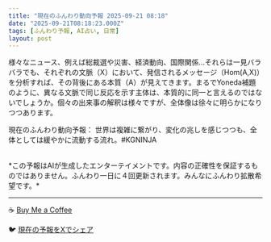 ```yaml
---
title: "現在のふんわり動向予報 2025-09-21 08:18"
date: "2025-09-21T08:18:23.000Z"
tags: [ふんわり予報, AI占い, 日常]
layout: post
---
```


様々なニュース、例えば総裁選や災害、経済動向、国際関係…それらは一見バラバラでも、それぞれの文脈（X）において、発信されるメッセージ（Hom(A,X)）を分析すれば、その背後にある本質（A）が見えてきます。まるでYoneda補題のように、異なる文脈で同じ反応を示す主体は、本質的に同一と言えるのではないでしょうか。個々の出来事の解釈は様々ですが、全体像は徐々に明らかになりつつあります。


現在のふんわり動向予報：
世界は複雑に繋がり、変化の兆しを感じつつも、全体としては緩やかに流動する流れ。#KGNINJA

<br>
*この予報はAIが生成したエンターテイメントです。内容の正確性を保証するものではありません。ふんわり一日に４回更新されます。みんなにふんわり拡散希望です。*

---
☕️ [Buy Me a Coffee](https://www.buymeacoffee.com/kgninja)

🐦 [現在の予報をXでシェア](https://twitter.com/intent/tweet?text=%E7%8F%BE%E5%9C%A8%E3%81%AE%E3%81%B5%E3%82%93%E3%82%8F%E3%82%8A%E4%BA%88%E5%A0%B1%3A%20%E3%80%8C%E6%A7%98%E3%80%85%E3%81%AA%E3%83%8B%E3%83%A5%E3%83%BC%E3%82%B9%E3%80%81%E4%BE%8B%E3%81%88%E3%81%B0%E7%B7%8F%E8%A3%81%E9%81%B8%E3%82%84%E7%81%BD%E5%AE%B3%E3%80%81%E7%B5%8C%E6%B8%88%E5%8B%95%E5%90%91%E3%80%81%E5%9B%BD%E9%9A%9B%E9%96%A2%E4%BF%82%E2%80%A6%E3%81%9D%E3%82%8C%E3%82%89%E3%81%AF%E4%B8%80%E8%A6%8B%E3%83%90%E3%83%A9%E3%83%90%E3%83%A9%E3%81%A7%E3%82%82%E3%80%81%E3%81%9D%E3%82%8C%E3%81%9E%E3%82%8C%E3%81%AE%E6%96%87%E8%84%88%EF%BC%88X%EF%BC%89%E3%81%AB%E3%81%8A%E3%81%84%E3%81%A6%E3%80%81%E7%99%BA%E4%BF%A1%E3%81%95%E3%82%8C%E3%82%8B%E3%83%A1%E3%83%83%E3%82%BB%E3%83%BC%E3%82%B8%EF%BC%88Hom(A%2CX)%EF%BC%89%E3%82%92%E5%88%86%E6%9E%90%E3%81%99%E3%82%8C%E3%81%B0%E3%80%81%E3%81%9D%E3%81%AE%E8%83%8C%E5%BE%8C%E3%81%AB%E3%81%82%E3%82%8B%E6%9C%AC%E8%B3%AA%EF%BC%88A%EF%BC%89%E3%81%8C%E8%A6%8B...%E3%80%8D%23KGNINJA%20%E7%B6%9A%E3%81%8D%E3%81%AF%E3%83%96%E3%83%AD%E3%82%B0%E3%81%A7%EF%BC%81%F0%9F%91%87&url=https%3A%2F%2Fkg-ninja.github.io%2FFunwariyoso%2F)
